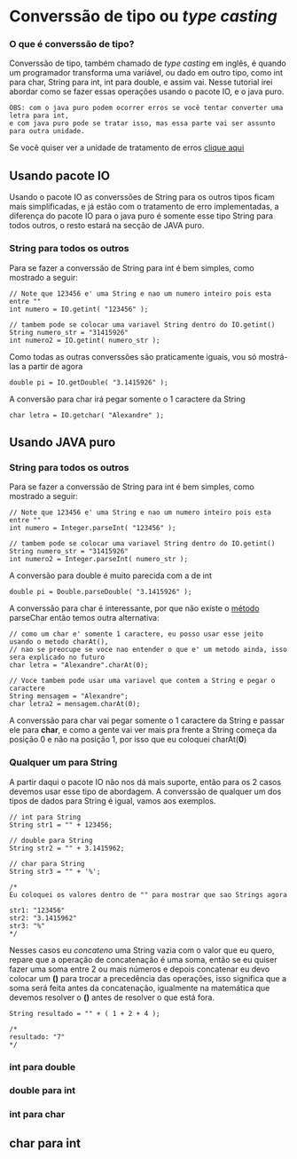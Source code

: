 # Converssão de tipo ou *type casting*

### O que é converssão de tipo?
Converssão de tipo, também chamado de *type casting* em inglês, é quando um programador transforma uma variável, ou dado em outro tipo, como int para char, String para int, int para double, e assim vai. Nesse tutorial irei abordar como se fazer essas operações usando o pacote IO, e o java puro.

```
OBS: com o java puro podem ocorrer erros se você tentar converter uma letra para int,
e com java puro pode se tratar isso, mas essa parte vai ser assunto para outra unidade.
```

Se você quiser ver a unidade de tratamento de erros [clique aqui](CONVERSSAO.md)

## Usando pacote IO
Usando o pacote IO as converssões de String para os outros tipos ficam mais simplificadas, e já estão com o tratamento de erro implementadas, a diferença do pacote IO para o java puro é somente esse tipo String para todos outros, o resto estará na secção de JAVA puro.

### String para todos os outros
Para se fazer a converssão de String para int é bem simples, como mostrado a seguir:

```
// Note que 123456 e' uma String e nao um numero inteiro pois esta entre ""
int numero = IO.getint( "123456" );

// tambem pode se colocar uma variavel String dentro do IO.getint()
String numero_str = "31415926"
int numero2 = IO.getint( numero_str );
```

Como todas as outras converssões são praticamente iguais, vou só mostrá-las a partir de agora

```
double pi = IO.getDouble( "3.1415926" );
```

A conversão para char irá pegar somente o 1 caractere da String

```
char letra = IO.getchar( "Alexandre" );
```

## Usando JAVA puro

### String para todos os outros
Para se fazer a converssão de String para int é bem simples, como mostrado a seguir:

```
// Note que 123456 e' uma String e nao um numero inteiro pois esta entre ""
int numero = Integer.parseInt( "123456" );

// tambem pode se colocar uma variavel String dentro do IO.getint()
String numero_str = "31415926"
int numero2 = Integer.parseInt( numero_str );
```

A conversão para double é muito parecida com a de int

```
double pi = Double.parseDouble( "3.1415926" );
```

A converssão para char é interessante, por que não existe o [método](*) parseChar então temos outra alternativa:

```
// como um char e' somente 1 caractere, eu posso usar esse jeito usando o metodo charAt(),
// nao se preocupe se voce nao entender o que e' um metodo ainda, isso sera explicado no futuro
char letra = "Alexandre".charAt(0);

// Voce tambem pode usar uma variavel que contem a String e pegar o caractere
String mensagem = "Alexandre";
char letra2 = mensagem.charAt(0);
```

A converssão para char vai pegar somente o 1 caractere da String e passar ele para **char**, e como a gente vai ver mais pra frente a String começa da posição 0 e não na posição 1, por isso que eu coloquei charAt(**0**)

### Qualquer um para String

A partir daqui o pacote IO não nos dá mais suporte, então para os 2 casos devemos usar esse tipo de abordagem. A converssão de qualquer um dos tipos de dados para String é igual, vamos aos exemplos.

```
// int para String
String str1 = "" + 123456;

// double para String
String str2 = "" + 3.1415962;

// char para String
String str3 = "" + '%';

/*
Eu coloquei os valores dentro de "" para mostrar que sao Strings agora

str1: "123456"
str2: "3.1415962"
str3: "%"
*/
```

Nesses casos eu *concateno* uma String vazia com o valor que eu quero, repare que a operação de concatenação é uma soma, então se eu quiser fazer uma soma entre 2 ou mais números e depois concatenar eu devo colocar um **()** para trocar a precedência das operações, isso significa que a soma será feita antes da concatenação, igualmente na matemática que devemos resolver o **()** antes de resolver o que está fora.

```
String resultado = "" + ( 1 + 2 + 4 );

/*
resultado: "7"
*/
```

### int para double


### double para int

### int para char

## char para int
